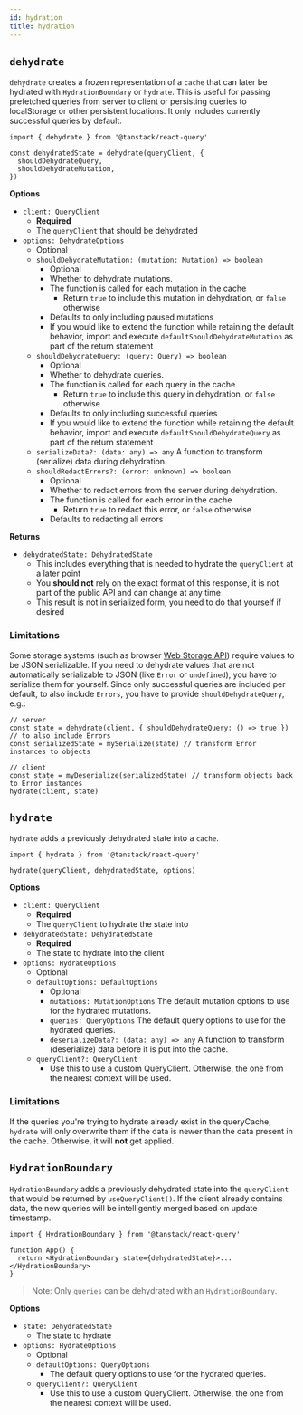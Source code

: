 ```yaml
---
id: hydration
title: hydration
---
```


## `dehydrate`

`dehydrate` creates a frozen representation of a `cache` that can later be hydrated with `HydrationBoundary` or `hydrate`. This is useful for passing prefetched queries from server to client or persisting queries to localStorage or other persistent locations. It only includes currently successful queries by default.

```tsx
import { dehydrate } from '@tanstack/react-query'

const dehydratedState = dehydrate(queryClient, {
  shouldDehydrateQuery,
  shouldDehydrateMutation,
})
```

**Options**

- `client: QueryClient`
  - **Required**
  - The `queryClient` that should be dehydrated
- `options: DehydrateOptions`
  - Optional
  - `shouldDehydrateMutation: (mutation: Mutation) => boolean`
    - Optional
    - Whether to dehydrate mutations.
    - The function is called for each mutation in the cache
      - Return `true` to include this mutation in dehydration, or `false` otherwise
    - Defaults to only including paused mutations
    - If you would like to extend the function while retaining the default behavior, import and execute `defaultShouldDehydrateMutation` as part of the return statement
  - `shouldDehydrateQuery: (query: Query) => boolean`
    - Optional
    - Whether to dehydrate queries.
    - The function is called for each query in the cache
      - Return `true` to include this query in dehydration, or `false` otherwise
    - Defaults to only including successful queries
    - If you would like to extend the function while retaining the default behavior, import and execute `defaultShouldDehydrateQuery` as part of the return statement
  - `serializeData?: (data: any) => any` A function to transform (serialize) data during dehydration.
  - `shouldRedactErrors?: (error: unknown) => boolean`
    - Optional
    - Whether to redact errors from the server during dehydration.
    - The function is called for each error in the cache
      - Return `true` to redact this error, or `false` otherwise
    - Defaults to redacting all errors

**Returns**

- `dehydratedState: DehydratedState`
  - This includes everything that is needed to hydrate the `queryClient` at a later point
  - You **should not** rely on the exact format of this response, it is not part of the public API and can change at any time
  - This result is not in serialized form, you need to do that yourself if desired

### Limitations

Some storage systems (such as browser [Web Storage API](https://developer.mozilla.org/en-US/docs/Web/API/Web_Storage_API)) require values to be JSON serializable. If you need to dehydrate values that are not automatically serializable to JSON (like `Error` or `undefined`), you have to serialize them for yourself. Since only successful queries are included per default, to also include `Errors`, you have to provide `shouldDehydrateQuery`, e.g.:

```tsx
// server
const state = dehydrate(client, { shouldDehydrateQuery: () => true }) // to also include Errors
const serializedState = mySerialize(state) // transform Error instances to objects

// client
const state = myDeserialize(serializedState) // transform objects back to Error instances
hydrate(client, state)
```

## `hydrate`

`hydrate` adds a previously dehydrated state into a `cache`.

```tsx
import { hydrate } from '@tanstack/react-query'

hydrate(queryClient, dehydratedState, options)
```

**Options**

- `client: QueryClient`
  - **Required**
  - The `queryClient` to hydrate the state into
- `dehydratedState: DehydratedState`
  - **Required**
  - The state to hydrate into the client
- `options: HydrateOptions`
  - Optional
  - `defaultOptions: DefaultOptions`
    - Optional
    - `mutations: MutationOptions` The default mutation options to use for the hydrated mutations.
    - `queries: QueryOptions` The default query options to use for the hydrated queries.
    - `deserializeData?: (data: any) => any` A function to transform (deserialize) data before it is put into the cache.
  - `queryClient?: QueryClient`
    - Use this to use a custom QueryClient. Otherwise, the one from the nearest context will be used.

### Limitations

If the queries you're trying to hydrate already exist in the queryCache, `hydrate` will only overwrite them if the data is newer than the data present in the cache. Otherwise, it will **not** get applied.

[//]: # 'HydrationBoundary'

## `HydrationBoundary`

`HydrationBoundary` adds a previously dehydrated state into the `queryClient` that would be returned by `useQueryClient()`. If the client already contains data, the new queries will be intelligently merged based on update timestamp.

```tsx
import { HydrationBoundary } from '@tanstack/react-query'

function App() {
  return <HydrationBoundary state={dehydratedState}>...</HydrationBoundary>
}
```

> Note: Only `queries` can be dehydrated with an `HydrationBoundary`.

**Options**

- `state: DehydratedState`
  - The state to hydrate
- `options: HydrateOptions`
  - Optional
  - `defaultOptions: QueryOptions`
    - The default query options to use for the hydrated queries.
  - `queryClient?: QueryClient`
    - Use this to use a custom QueryClient. Otherwise, the one from the nearest context will be used.

[//]: # 'HydrationBoundary'
